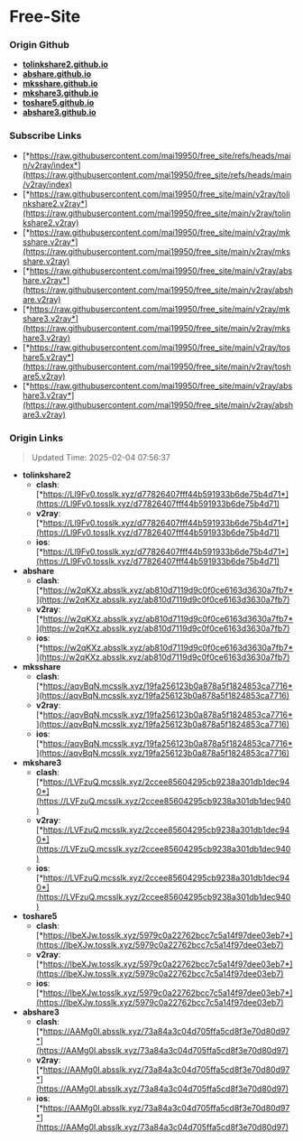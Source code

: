 # Free-Site

### Origin Github

- [**tolinkshare2.github.io**](https://github.com/tolinkshare2/tolinkshare2.github.io)
- [**abshare.github.io**](https://github.com/abshare/abshare.github.io)
- [**mksshare.github.io**](https://github.com/mksshare/mksshare.github.io)
- [**mkshare3.github.io**](https://github.com/mkshare3/mkshare3.github.io)
- [**toshare5.github.io**](https://github.com/toshare5/toshare5.github.io)
- [**abshare3.github.io**](https://github.com/abshare3/abshare3.github.io)

### Subscribe Links

- [*https://raw.githubusercontent.com/mai19950/free_site/refs/heads/main/v2ray/index*](https://raw.githubusercontent.com/mai19950/free_site/refs/heads/main/v2ray/index)
- [*https://raw.githubusercontent.com/mai19950/free_site/main/v2ray/tolinkshare2.v2ray*](https://raw.githubusercontent.com/mai19950/free_site/main/v2ray/tolinkshare2.v2ray)
- [*https://raw.githubusercontent.com/mai19950/free_site/main/v2ray/mksshare.v2ray*](https://raw.githubusercontent.com/mai19950/free_site/main/v2ray/mksshare.v2ray)
- [*https://raw.githubusercontent.com/mai19950/free_site/main/v2ray/abshare.v2ray*](https://raw.githubusercontent.com/mai19950/free_site/main/v2ray/abshare.v2ray)
- [*https://raw.githubusercontent.com/mai19950/free_site/main/v2ray/mkshare3.v2ray*](https://raw.githubusercontent.com/mai19950/free_site/main/v2ray/mkshare3.v2ray)
- [*https://raw.githubusercontent.com/mai19950/free_site/main/v2ray/toshare5.v2ray*](https://raw.githubusercontent.com/mai19950/free_site/main/v2ray/toshare5.v2ray)
- [*https://raw.githubusercontent.com/mai19950/free_site/main/v2ray/abshare3.v2ray*](https://raw.githubusercontent.com/mai19950/free_site/main/v2ray/abshare3.v2ray)

### Origin Links

> Updated Time: 2025-02-04 07:56:37

- **tolinkshare2**
  - **clash**: [*https://Ll9Fv0.tosslk.xyz/d77826407fff44b591933b6de75b4d71*](https://Ll9Fv0.tosslk.xyz/d77826407fff44b591933b6de75b4d71)
  - **v2ray**: [*https://Ll9Fv0.tosslk.xyz/d77826407fff44b591933b6de75b4d71*](https://Ll9Fv0.tosslk.xyz/d77826407fff44b591933b6de75b4d71)
  - **ios**: [*https://Ll9Fv0.tosslk.xyz/d77826407fff44b591933b6de75b4d71*](https://Ll9Fv0.tosslk.xyz/d77826407fff44b591933b6de75b4d71)
- **abshare**
  - **clash**: [*https://w2qKXz.absslk.xyz/ab810d7119d9c0f0ce6163d3630a7fb7*](https://w2qKXz.absslk.xyz/ab810d7119d9c0f0ce6163d3630a7fb7)
  - **v2ray**: [*https://w2qKXz.absslk.xyz/ab810d7119d9c0f0ce6163d3630a7fb7*](https://w2qKXz.absslk.xyz/ab810d7119d9c0f0ce6163d3630a7fb7)
  - **ios**: [*https://w2qKXz.absslk.xyz/ab810d7119d9c0f0ce6163d3630a7fb7*](https://w2qKXz.absslk.xyz/ab810d7119d9c0f0ce6163d3630a7fb7)
- **mksshare**
  - **clash**: [*https://aqvBqN.mcsslk.xyz/19fa256123b0a878a5f1824853ca7716*](https://aqvBqN.mcsslk.xyz/19fa256123b0a878a5f1824853ca7716)
  - **v2ray**: [*https://aqvBqN.mcsslk.xyz/19fa256123b0a878a5f1824853ca7716*](https://aqvBqN.mcsslk.xyz/19fa256123b0a878a5f1824853ca7716)
  - **ios**: [*https://aqvBqN.mcsslk.xyz/19fa256123b0a878a5f1824853ca7716*](https://aqvBqN.mcsslk.xyz/19fa256123b0a878a5f1824853ca7716)
- **mkshare3**
  - **clash**: [*https://LVFzuQ.mcsslk.xyz/2ccee85604295cb9238a301db1dec940*](https://LVFzuQ.mcsslk.xyz/2ccee85604295cb9238a301db1dec940)
  - **v2ray**: [*https://LVFzuQ.mcsslk.xyz/2ccee85604295cb9238a301db1dec940*](https://LVFzuQ.mcsslk.xyz/2ccee85604295cb9238a301db1dec940)
  - **ios**: [*https://LVFzuQ.mcsslk.xyz/2ccee85604295cb9238a301db1dec940*](https://LVFzuQ.mcsslk.xyz/2ccee85604295cb9238a301db1dec940)
- **toshare5**
  - **clash**: [*https://IbeXJw.tosslk.xyz/5979c0a22762bcc7c5a14f97dee03eb7*](https://IbeXJw.tosslk.xyz/5979c0a22762bcc7c5a14f97dee03eb7)
  - **v2ray**: [*https://IbeXJw.tosslk.xyz/5979c0a22762bcc7c5a14f97dee03eb7*](https://IbeXJw.tosslk.xyz/5979c0a22762bcc7c5a14f97dee03eb7)
  - **ios**: [*https://IbeXJw.tosslk.xyz/5979c0a22762bcc7c5a14f97dee03eb7*](https://IbeXJw.tosslk.xyz/5979c0a22762bcc7c5a14f97dee03eb7)
- **abshare3**
  - **clash**: [*https://AAMg0I.absslk.xyz/73a84a3c04d705ffa5cd8f3e70d80d97*](https://AAMg0I.absslk.xyz/73a84a3c04d705ffa5cd8f3e70d80d97)
  - **v2ray**: [*https://AAMg0I.absslk.xyz/73a84a3c04d705ffa5cd8f3e70d80d97*](https://AAMg0I.absslk.xyz/73a84a3c04d705ffa5cd8f3e70d80d97)
  - **ios**: [*https://AAMg0I.absslk.xyz/73a84a3c04d705ffa5cd8f3e70d80d97*](https://AAMg0I.absslk.xyz/73a84a3c04d705ffa5cd8f3e70d80d97)
